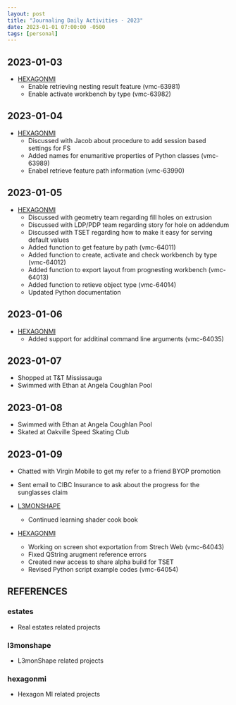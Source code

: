 ```yaml
---
layout: post
title: "Journaling Daily Activities - 2023"
date: 2023-01-01 07:00:00 -0500
tags: [personal]
---
```


## 2023-01-03

- [HEXAGONMI](#hexagonmi)
	- Enable retrieving nesting result feature (vmc-63981)
	- Enable activate workbench by type (vmc-63982)

## 2023-01-04

- [HEXAGONMI](#hexagonmi)
	- Discussed with Jacob about procedure to add session based settings for FS
	- Added names for enumaritive properties of Python classes (vmc-63989)
	- Enabel retrieve feature path information (vmc-63990)
	
## 2023-01-05

- [HEXAGONMI](#hexagonmi)
	- Discussed with geometry team regarding fill holes on extrusion
	- Discussed with LDP/PDP team regarding story for hole on addendum
	- Discussed with TSET regarding how to make it easy for serving default values
	- Added function to get feature by path (vmc-64011)
	- Added function to create, activate and check workbench by type (vmc-64012)
	- Added function to export layout from prognesting workbench (vmc-64013)
	- Added function to retieve object type (vmc-64014)
	- Updated Python documentation
	
## 2023-01-06

- [HEXAGONMI](#hexagonmi)
	- Added support for additinal command line arguments (vmc-64035)

## 2023-01-07

- Shopped at T&T Mississauga
- Swimmed with Ethan at Angela Coughlan Pool

## 2023-01-08

- Swimmed with Ethan at Angela Coughlan Pool
- Skated at Oakville Speed Skating Club

## 2023-01-09

- Chatted with Virgin Mobile to get my refer to a friend BYOP promotion
- Sent email to CIBC Insurance to ask about the progress for the sunglasses claim

- [L3MONSHAPE](#l3monshape)
	- Continued learning shader cook book

- [HEXAGONMI](#hexagonmi)
	- Working on screen shot exportation from Strech Web (vmc-64043)
	- Fixed QString arugment reference errors
	- Created new access to share alpha build for TSET
	- Revised Python script example codes (vmc-64054)
	
## REFERENCES

### estates

- Real estates related projects

### l3monshape

- L3monShape related projects

### hexagonmi

- Hexagon MI related projects
